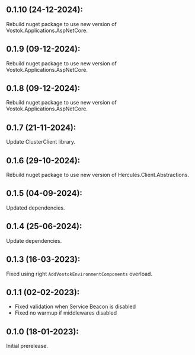 ## 0.1.10 (24-12-2024):

Rebuild nuget package to use new version of Vostok.Applications.AspNetCore.

## 0.1.9 (09-12-2024):

Rebuild nuget package to use new version of Vostok.Applications.AspNetCore.

## 0.1.8 (09-12-2024):

Rebuild nuget package to use new version of Vostok.Applications.AspNetCore.

## 0.1.7 (21-11-2024):

Update ClusterClient library.

## 0.1.6 (29-10-2024):

Rebuild nuget package to use new version of Hercules.Client.Abstractions.

## 0.1.5 (04-09-2024):

Updated dependencies.

## 0.1.4 (25-06-2024):

Update dependencies.

## 0.1.3 (16-03-2023):

Fixed using right `AddVostokEnvironmentComponents` overload.

## 0.1.1 (02-02-2023):

- Fixed validation when Service Beacon is disabled
- Fixed no warmup if middlewares disabled

## 0.1.0 (18-01-2023):

Initial prerelease.